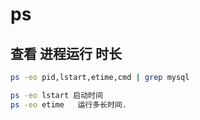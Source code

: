ps
===

## 查看 进程运行 时长

```bash
ps -eo pid,lstart,etime,cmd | grep mysql

ps -eo lstart 启动时间
ps -eo etime   运行多长时间.
```